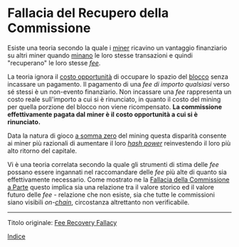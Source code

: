 # Fallacia del Recupero della Commissione



Esiste una teoria secondo la quale i [miner](ch101-glossary.md#miner) ricavino un vantaggio finanziario su altri miner quando [minano](ch101-glossary.md#centro-di-mining-mine) le loro stesse transazioni e quindi "recuperano" le loro stesse [_fee_](ch101-glossary.md#commissione-di-transazione-fee).

La teoria ignora il [costo opportunità](https://it.wikipedia.org/wiki/Costo_opportunit%C3%A0) di occupare lo spazio del [blocco](ch101-glossary.md#blocco) senza incassare un pagamento. Il pagamento di una _fee di importo qualsiasi_ verso sé stessi è un non-evento finanziario. Non incassare una _fee_ rappresenta un costo reale sull'importo a cui si è rinunciato, in quanto il costo del mining per quella porzione del blocco non viene ricompensato. **La commissione effettivamente pagata dal miner è il costo opportunità a cui si è rinunciato.** 

Data la natura di gioco [a somma zero](ch032-zero-sum-property.md) del mining questa disparità consente ai miner più razionali di aumentare il loro [_hash power_](ch101-glossary.md#hash-power) reinvestendo il loro più alto ritorno del capitale.


Vi è una teoria correlata secondo la quale gli strumenti di stima delle _fee_ possano essere ingannati nel raccomandare delle _fee_ più alte di quanto sia effettivamente necessario. Come mostrato ne la [Fallacia della Commissione a Parte](ch081-side-fee-fallacy.md) questo implica sia una relazione tra il valore storico ed il valore futuro delle _fee_ - relazione che non esiste, sia che tutte le commissioni siano visibili _on-[chain](ch101-glossary.md#catena)_, circostanza altrettanto non verificabile.

---

Titolo originale: [Fee Recovery Fallacy](https://github.com/libbitcoin/libbitcoin-system/wiki/Fee-Recovery-Fallacy)

[Indice](/README.md)

